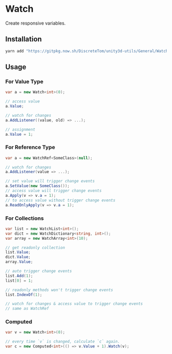 # Watch

Create responsive variables.

## Installation

```bash
yarn add "https://gitpkg.now.sh/DiscreteTom/unity3d-utils/General/Watch?watch-0.2.3"
```

## Usage

### For Value Type

```cs
var a = new Watch<int>(0);

// access value
a.Value;

// watch for changes
a.AddListener((value, old) => ...);

// assignment
a.Value = 1;
```

### For Reference Type

```cs
var a = new WatchRef<SomeClass>(null);

// watch for changes
a.AddListener(value => ...);

// set value will trigger change events
a.SetValue(new SomeClass());
// access value will trigger change events
a.Apply(v => v.a = 1);
// to access value without trigger change events
a.ReadOnlyApply(v => v.a = 1);
```

### For Collections

```cs
var list = new WatchList<int>();
var dict = new WatchDictionary<string, int>();
var array = new WatchArray<int>(10);

// get readonly collection
list.Value;
dict.Value;
array.Value;

// auto trigger change events
list.Add(1);
list[0] = 1;

// readonly methods won't trigger change events
list.IndexOf(1);

// watch for changes & access value to trigger change events
// same as WatchRef
```

### Computed

```cs
var v = new Watch<int>(0);

// every time `v` is changed, calculate `c` again.
var c = new Computed<int>(() => v.Value + 1).Watch(v);
```
